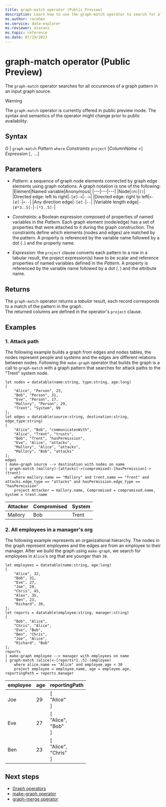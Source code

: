 ```yaml
---
title: graph-match operator (Public Preview)
description: Learn how to use the graph-match operator to search for all occurences of a graph pattern in a graph.
ms.author: rocohen
ms.service: data-explorer
ms.reviewer: alexans
ms.topic: reference
ms.date: 07/19/2023
---
```

# graph-match operator (Public Preview)

The `graph-match` operator searches for all occurences of a graph pattern in an input graph source.

> [!WARNING]
> The `graph-match` operator is currently offered in public preview mode.
> The syntax and semantics of the operator might change prior to public availability.

## Syntax

*G* | `graph-match` *Pattern* `where` *Constraints* `project` [*ColumnName* =] *Expression* [`,` ...]

## Parameters

* *Pattern*: a sequence of graph node elements connected by graph edge elements using graph notations. A graph notation is one of the following:
  |Element|Named variable|Anonymous|
  |---|---|---|
  |Node|`(`*n*`)`|`()`|
  |Directed edge: left to right|`-[`*e*`]->`|`-->`|
  |Directed edge: right to left|`<-[`*e*`]-`|`<--`|
  |Any direction edge|`-[`*e*`]-`|`--`|
  |Variable length edge|`-[`*e*`*3..5]-`|`-[*3..5]-`|


* *Constraints*: a Boolean expression composed of properties of named variables in the *Pattern*. Each graph element (node/edge) has a set of properties that were attached to it during the graph construction. The constraints define which elements (nodes and edges) are matched by the pattern. A property is referenced by the variable name followed by a dot (`.`) and the property name.

* *Expression*: the `project` clause converts each pattern to a row in a tabular result, the project expression(s) have to be scalar and reference properties of named variables defined in the *Pattern*. A property is referenced by the variable name followed by a dot (`.`) and the attribute name. 

## Returns

The `graph-match` operator returns a *tabular* result, each record corresponds to a match of the pattern in the graph.  
The returned columns are defined in the operator's `project` clause.

## Examples

### 1. Attack path

The following example builds a graph from edges and nodes tables, the nodes represent people and systems and the edges are different relations between nodes. Following the `make-graph` operator that builds the graph is a call to `graph-match` with a graph pattern that searches for attack paths to the "Trent" system node. 

```kusto
let nodes = datatable(name:string, type:string, age:long) 
[ 
	"Alice", "Person", 23,  
	"Bob", "Person", 31,  
	"Eve", "Person", 17,  
	"Mallory", "Person", 29,  
	"Trent", "System", 99 
]; 
let edges = datatable(source:string, destination:string, edge_type:string) 
[ 
	"Alice", "Bob", "communicatesWith",  
	"Alice", "Trent", "trusts",  
	"Bob", "Trent", "hasPermission",  
	"Eve", "Alice", "attacks",  
	"Mallory", "Alice", "attacks",  
	"Mallory", "Bob", "attacks"  
]; 
edges 
| make-graph source --> destination with nodes on name 
| graph-match (mallory)-[attacks]->(compromised)-[hasPermission]->(trent) 
	where mallory.name == "Mallory" and trent.name == "Trent" and attacks.edge_type == "attacks" and hasPermission.edge_type == "hasPermission" 
	project Attacker = mallory.name, Compromised = compromised.name, System = trent.name
```

|Attacker|Compromised|System|
|---|---|---|
|Mallory|Bob|Trent|

### 2. All employees in a manager's org

The following example represents an organizational hierarchy. The nodes in the graph represent employees and the edges are from an employee to their manager. After we build the graph using `make-graph`, we search for employees in `Alice`'s org that are younger than `30`.

```kusto
let employees = datatable(name:string, age:long) 
[ 
	"Alice", 32,  
	"Bob", 31,  
	"Eve", 27,  
	"Joe", 29,  
	"Chris", 45, 
	"Alex", 35,
	"Ben", 23,
	"Richard", 39,
]; 
let reports = datatable(employee:string, manager:string) 
[ 
	"Bob", "Alice",  
	"Chris", "Alice",  
	"Eve", "Bob",
	"Ben", "Chris",
	"Joe", "Alice", 
	"Richard", "Bob"
]; 
reports 
| make-graph employee --> manager with employees on name 
| graph-match (alice)<-[reports*1..5]-(employee)
	where alice.name == "Alice" and employee.age < 30
	project employee = employee.name, age = employee.age, reportingPath = reports.manager
```

|employee|age|reportingPath|
|---|---|---|
|Joe|29|[<br>  "Alice"<br>]|
|Eve|27|[<br>  "Alice",<br>  "Bob"<br>]|
|Ben|23|[<br>  "Alice",<br>  "Chris"<br>]|


## Next steps

* [Graph operators](graph-operators.md)
* [make-graph operator](make-graph-operator.md)
* [graph-merge operator](graph-merge-operator.md)

